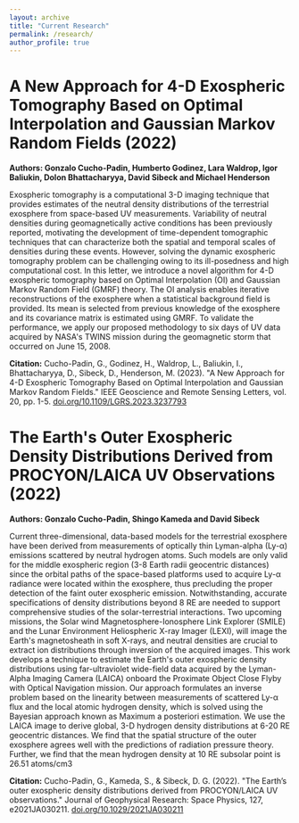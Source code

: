 ```yaml
---
layout: archive
title: "Current Research"
permalink: /research/
author_profile: true
---
```


A New Approach for 4-D Exospheric Tomography Based on Optimal Interpolation and Gaussian Markov Random Fields (2022)
=====

**Authors: Gonzalo Cucho-Padin, Humberto Godinez, Lara Waldrop,  Igor Baliukin, Dolon Bhattacharyya, David Sibeck and Michael Henderson**

Exospheric tomography is a computational 3-D imaging technique that provides estimates of the neutral density distributions of the terrestrial exosphere from space-based UV measurements. Variability of neutral densities during geomagnetically active conditions has been previously reported, motivating the development of time-dependent tomographic techniques that can characterize both the spatial and temporal scales of densities during these events. However, solving the dynamic exospheric tomography problem can be challenging owing to its ill-posedness and high computational cost. In this letter, we introduce a novel algorithm for 4-D exospheric tomography based on Optimal Interpolation (OI) and Gaussian Markov Random Field (GMRF) theory. The OI analysis enables iterative reconstructions of the exosphere when a statistical background field is provided. Its mean is selected from previous knowledge of the exosphere and its covariance matrix is estimated using GMRF. To validate the performance, we apply our proposed methodology to six days of UV data acquired by NASA's TWINS mission during the geomagnetic storm that occurred on June 15, 2008.

**Citation:**  Cucho-Padin, G., Godinez, H., Waldrop, L., Baliukin, I., Bhattacharyya, D., Sibeck, D., Henderson, M. (2023). "A New Approach for 4-D Exospheric Tomography Based on Optimal Interpolation and Gaussian Markov Random Fields." IEEE Geoscience and Remote Sensing Letters, vol. 20, pp. 1-5. [doi.org/10.1109/LGRS.2023.3237793](https://doi.org/10.1109/LGRS.2023.3237793)


The Earth's Outer Exospheric Density Distributions Derived from PROCYON/LAICA UV Observations (2022)
=====

**Authors: Gonzalo Cucho-Padin, Shingo Kameda and David Sibeck**

Current three-dimensional, data-based models for the terrestrial exosphere have been derived from measurements of optically thin Lyman-alpha (Ly-α) emissions scattered by neutral hydrogen atoms. Such models are only valid for the middle exospheric region (3-8 Earth radii geocentric distances) since the orbital paths of the space-based platforms used to acquire Ly-α radiance were located within the exosphere, thus precluding the proper detection of the faint outer exospheric emission. Notwithstanding, accurate specifications of density distributions beyond 8 RE are needed to support comprehensive studies of the solar-terrestrial interactions. Two upcoming missions, the Solar wind Magnetosphere-Ionosphere Link Explorer (SMILE) and the Lunar Environment Heliospheric X-ray Imager (LEXI), will image the Earth's magnetosheath in soft X-rays, and neutral densities are crucial to extract ion distributions through inversion of the acquired images. This work develops a technique to estimate the Earth's outer exospheric density distributions using far-ultraviolet wide-field data acquired by the Lyman-Alpha Imaging Camera (LAICA) onboard the Proximate Object Close Flyby with Optical Navigation mission. Our approach formulates an inverse problem based on the linearity between measurements of scattered Ly-α flux and the local atomic hydrogen density, which is solved using the Bayesian approach known as Maximum a posteriori estimation. We use the LAICA image to derive global, 3-D hydrogen density distributions at 6-20 RE geocentric distances. We find that the spatial structure of the outer exosphere agrees well with the predictions of radiation pressure theory. Further, we find that the mean hydrogen density at 10 RE subsolar point is 26.51 atoms/cm3

**Citation:** Cucho-Padin, G., Kameda, S., & Sibeck, D. G. (2022). "The Earth’s outer exospheric density distributions derived from PROCYON/LAICA UV observations." Journal of Geophysical Research: Space Physics, 127, e2021JA030211. [doi.org/10.1029/2021JA030211](https://doi.org/10.1029/2021JA030211)
